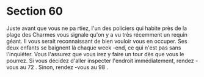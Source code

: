 # Section 60

Juste avant que vous ne pa rtiez, l'un des policiers qui habite près de la plage des Charmes
vous signale qu'on y a vu très récemment un requin géant. Il vous serait reconnaissant de
bien vouloir vous en occuper. Ses deux enfants se baignent là chaque week -end, ce qui
n'est pas sans  l'inquiéter. Vous l'assurez que vous irez y faire un tour dès que vous le
pourrez. Si vous décidez d'aller inspecter l'endroit immédiatement, rendez -vous au  72 .
Sinon, rendez -vous au  98 .